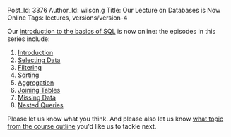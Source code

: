 Post_Id: 3376
Author_Id: wilson.g
Title: Our Lecture on Databases is Now Online
Tags: lectures, versions/version-4

<p>Our <a href="/4_0/databases/">introduction to the basics of SQL</a> is now online: the episodes in this series include:</p>
<ol>
<li><a href="/4_0/databases/intro.html">Introduction</a></li>
<li><a href="/4_0/databases/select.html">Selecting Data</a></li>
<li><a href="/4_0/databases/filter.html">Filtering</a></li>
<li><a href="/4_0/databases/sort.html">Sorting</a></li>
<li><a href="/4_0/databases/aggregation.html">Aggregation</a></li>
<li><a href="/4_0/databases/join.html">Joining Tables</a></li>
<li><a href="/4_0/databases/null.html">Missing Data</a></li>
<li><a href="/4_0/databases/nested.html">Nested Queries</a></li>
</ol>
<p>Please let us know what you think. And please also let us know <a href="/4_0/">what topic from the course outline</a> you'd like us to tackle next.</p>
